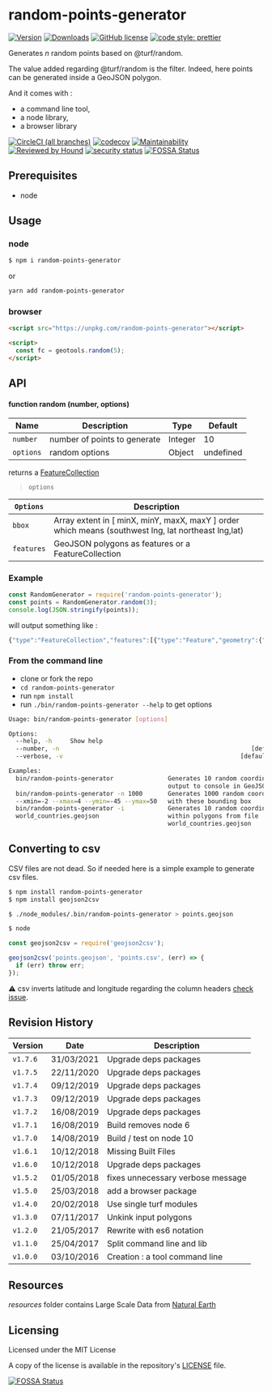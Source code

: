 # random-points-generator

[![Version](https://img.shields.io/npm/v/random-points-generator.svg)](https://www.npmjs.com/package/random-points-generator)
[![Downloads](https://img.shields.io/npm/dw/random-points-generator)](https://www.npmjs.com/package/random-points-generator)
[![GitHub license](https://img.shields.io/github/license/tsamaya/random-points-generator)](https://github.com/tsamaya/random-points-generator/blob/master/LICENSE)
[![code style: prettier](https://img.shields.io/badge/code_style-prettier-ff69b4.svg?style=flat-square)](https://github.com/prettier/prettier)

Generates _n_ random points based on @turf/random.

The value added regarding @turf/random is the filter. Indeed, here points can be generated inside a GeoJSON polygon.

And it comes with :

- a command line tool,
- a node library,
- a browser library

[![CircleCI (all branches)](https://img.shields.io/circleci/project/github/tsamaya/random-points-generator.svg)](https://circleci.com/gh/tsamaya/random-points-generator)
[![codecov](https://codecov.io/gh/tsamaya/random-points-generator/branch/master/graph/badge.svg)](https://codecov.io/gh/tsamaya/random-points-generator)
[![Maintainability](https://api.codeclimate.com/v1/badges/d34f510268c181e7c6f6/maintainability)](https://codeclimate.com/github/tsamaya/random-points-generator/maintainability)
[![Reviewed by Hound](https://img.shields.io/badge/Reviewed_by-Hound-8E64B0.svg)](https://houndci.com)
[![security status](https://www.meterian.io/badge/gh/tsamaya/random-points-generator/security?branch=master)](https://www.meterian.io/report/gh/tsamaya/random-points-generator)
[![FOSSA Status](https://app.fossa.com/api/projects/git%2Bgithub.com%2Ftsamaya%2Frandom-points-generator.svg?type=shield)](https://app.fossa.com/projects/git%2Bgithub.com%2Ftsamaya%2Frandom-points-generator?ref=badge_shield)

## Prerequisites

- node

## Usage

### node

```sh
$ npm i random-points-generator
```

or

```sh
yarn add random-points-generator
```

### browser

```html
<script src="https://unpkg.com/random-points-generator"></script>

<script>
  const fc = geotools.random(5);
</script>
```

## API

#### function random (number, options)

| Name      | Description                  | Type    | Default   |
| --------- | ---------------------------- | ------- | --------- |
| `number`  | number of points to generate | Integer | 10        |
| `options` | random options               | Object  | undefined |

returns a [FeatureCollection](https://tools.ietf.org/html/rfc7946#section-3.3)

> `options`

| `Options`  | Description                                                                                                 |
| ---------- | ----------------------------------------------------------------------------------------------------------- |
| `bbox`     | Array<number> extent in [ minX, minY, maxX, maxY ] order which means (southwest lng, lat northeast lng,lat) |
| `features` | GeoJSON polygons as features or a FeatureCollection                                                         |

### Example

```javascript
const RandomGenerator = require('random-points-generator');
const points = RandomGenerator.random(3);
console.log(JSON.stringify(points));
```

will output something like :

```javascript
{"type":"FeatureCollection","features":[{"type":"Feature","geometry":{"type":"Point","coordinates":[126.41316810428155,-47.548372609587574]},"properties":{}},{"type":"Feature","geometry":{"type":"Point","coordinates":[97.69989737806617,-47.200575920302434]},"properties":{}},{"type":"Feature","geometry":{"type":"Point","coordinates":[24.264802630637277,72.69680002654108]},"properties":{}}]}
```

### From the command line

- clone or fork the repo
- `cd random-points-generator`
- run `npm install`
- run `./bin/random-points-generator --help` to get options

```bash
Usage: bin/random-points-generator [options]

Options:
  --help, -h     Show help                                             [boolean]
  --number, -n                                                     [default: 10]
  --verbose, -v                                                 [default: false]

Examples:
  bin/random-points-generator               Generates 10 random coordinates,
                                            output to console in GeoJSON format
  bin/random-points-generator -n 1000       Generates 1000 random coordinates
  --xmin=-2 --xmax=4 --ymin=-45 --ymax=50   with these bounding box
  bin/random-points-generator -i            Generates 10 random coordinates
  world_countries.geojson                   within polygons from file
                                            world_countries.geojson
```

## Converting to csv

CSV files are not dead. So if needed here is a simple example to generate csv files.

```sh
$ npm install random-points-generator
$ npm install geojson2csv

$ ./node_modules/.bin/random-points-generator > points.geojson

$ node
```

```javascript
const geojson2csv = require('geojson2csv');

geojson2csv('points.geojson', 'points.csv', (err) => {
  if (err) throw err;
});
```

:warning: csv inverts latitude and longitude regarding the column headers [check issue](https://github.com/morganherlocker/geojson2csv/issues/4).

## Revision History

| Version  | Date       | Description                       |
| -------- | ---------- | --------------------------------- |
| `v1.7.6` | 31/03/2021 | Upgrade deps packages             |
| `v1.7.5` | 22/11/2020 | Upgrade deps packages             |
| `v1.7.4` | 09/12/2019 | Upgrade deps packages             |
| `v1.7.3` | 09/12/2019 | Upgrade deps packages             |
| `v1.7.2` | 16/08/2019 | Upgrade deps packages             |
| `v1.7.1` | 16/08/2019 | Build removes node 6              |
| `v1.7.0` | 14/08/2019 | Build / test on node 10           |
| `v1.6.1` | 10/12/2018 | Missing Built Files               |
| `v1.6.0` | 10/12/2018 | Upgrade deps packages             |
| `v1.5.2` | 01/05/2018 | fixes unnecessary verbose message |
| `v1.5.0` | 25/03/2018 | add a browser package             |
| `v1.4.0` | 20/02/2018 | Use single turf modules           |
| `v1.3.0` | 07/11/2017 | Unkink input polygons             |
| `v1.2.0` | 21/05/2017 | Rewrite with es6 notation         |
| `v1.1.0` | 25/04/2017 | Split command line and lib        |
| `v1.0.0` | 03/10/2016 | Creation : a tool command line    |

## Resources

_resources_ folder contains Large Scale Data from [Natural Earth](http://www.naturalearthdata.com/)

## Licensing

Licensed under the MIT License

A copy of the license is available in the repository's [LICENSE](LICENSE) file.

[![FOSSA Status](https://app.fossa.com/api/projects/git%2Bgithub.com%2Ftsamaya%2Frandom-points-generator.svg?type=large)](https://app.fossa.com/projects/git%2Bgithub.com%2Ftsamaya%2Frandom-points-generator?ref=badge_large)

